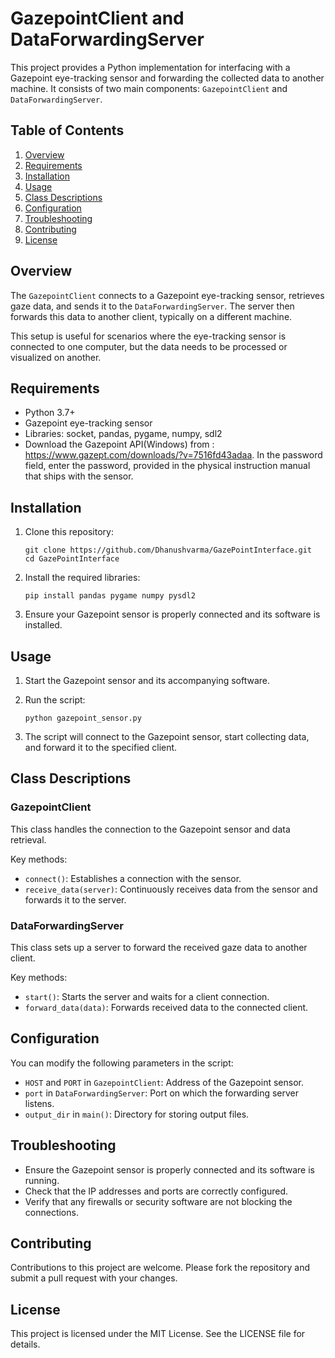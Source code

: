 # GazepointClient and DataForwardingServer

This project provides a Python implementation for interfacing with a Gazepoint eye-tracking sensor and forwarding the collected data to another machine. It consists of two main components: `GazepointClient` and `DataForwardingServer`.

## Table of Contents
1. [Overview](#overview)
2. [Requirements](#requirements)
3. [Installation](#installation)
4. [Usage](#usage)
5. [Class Descriptions](#class-descriptions)
6. [Configuration](#configuration)
7. [Troubleshooting](#troubleshooting)
8. [Contributing](#contributing)
9. [License](#license)

## Overview

The `GazepointClient` connects to a Gazepoint eye-tracking sensor, retrieves gaze data, and sends it to the `DataForwardingServer`. The server then forwards this data to another client, typically on a different machine.

This setup is useful for scenarios where the eye-tracking sensor is connected to one computer, but the data needs to be processed or visualized on another.

## Requirements

- Python 3.7+
- Gazepoint eye-tracking sensor
- Libraries: socket, pandas, pygame, numpy, sdl2
- Download the Gazepoint API(Windows) from : https://www.gazept.com/downloads/?v=7516fd43adaa. In the password field, enter the password, provided in the physical instruction manual that ships with the sensor.

## Installation

1. Clone this repository:
   ```
   git clone https://github.com/Dhanushvarma/GazePointInterface.git
   cd GazePointInterface
   ```

2. Install the required libraries:
   ```
   pip install pandas pygame numpy pysdl2
   ```

3. Ensure your Gazepoint sensor is properly connected and its software is installed.

## Usage

1. Start the Gazepoint sensor and its accompanying software.

2. Run the script:
   ```
   python gazepoint_sensor.py
   ```

3. The script will connect to the Gazepoint sensor, start collecting data, and forward it to the specified client.

## Class Descriptions

### GazepointClient

This class handles the connection to the Gazepoint sensor and data retrieval.

Key methods:
- `connect()`: Establishes a connection with the sensor.
- `receive_data(server)`: Continuously receives data from the sensor and forwards it to the server.

### DataForwardingServer

This class sets up a server to forward the received gaze data to another client.

Key methods:
- `start()`: Starts the server and waits for a client connection.
- `forward_data(data)`: Forwards received data to the connected client.

## Configuration

You can modify the following parameters in the script:

- `HOST` and `PORT` in `GazepointClient`: Address of the Gazepoint sensor.
- `port` in `DataForwardingServer`: Port on which the forwarding server listens.
- `output_dir` in `main()`: Directory for storing output files.

## Troubleshooting

- Ensure the Gazepoint sensor is properly connected and its software is running.
- Check that the IP addresses and ports are correctly configured.
- Verify that any firewalls or security software are not blocking the connections.

## Contributing

Contributions to this project are welcome. Please fork the repository and submit a pull request with your changes.

## License

This project is licensed under the MIT License. See the LICENSE file for details.